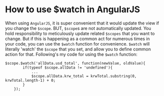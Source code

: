 # How to use $watch in AngularJS

When using `AngularJS`, it is super convenient that it would update the view if you change the `$scope`.
BUT, `$scope`s are not automatically updated. You hold responsibility to meticulously update related `$scopes` that you want to change.
But if this is happening as a common act for numerous times in your code, you can use the `$watch` function for convenience.
`$watch` will literally 'watch' the `$scope` that you set, and allow you to define common action for that.
Following's my code for using the `$watch` function:
```
$scope.$watch('allData.usd_total', function(newValue, oldValue){
        if(typeof $scope.allData != 'undefined'){
            ...
            $scope.allData.krw_total = krwTotal.substring(0, krwTotal.length-1) + 0;
        }
    });
```
